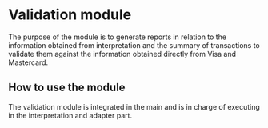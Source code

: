 Validation module
========================
The purpose of the module is to generate reports in relation to the information obtained from interpretation and the summary of transactions to validate them against the information obtained directly from Visa and Mastercard.


How to use the module
---------------------
The validation module is integrated in the main and is in charge of executing in the interpretation and adapter part.


